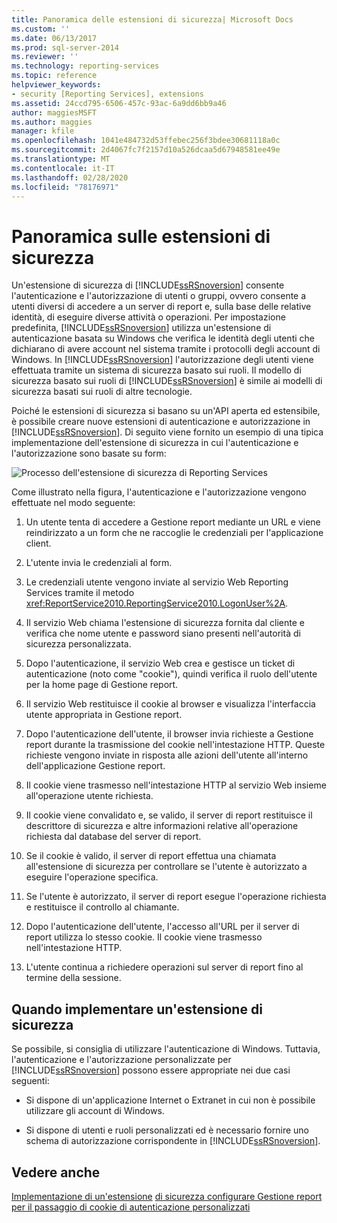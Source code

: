 ```yaml
---
title: Panoramica delle estensioni di sicurezza| Microsoft Docs
ms.custom: ''
ms.date: 06/13/2017
ms.prod: sql-server-2014
ms.reviewer: ''
ms.technology: reporting-services
ms.topic: reference
helpviewer_keywords:
- security [Reporting Services], extensions
ms.assetid: 24ccd795-6506-457c-93ac-6a9dd6bb9a46
author: maggiesMSFT
ms.author: maggies
manager: kfile
ms.openlocfilehash: 1041e484732d53ffebec256f3bdee30681118a0c
ms.sourcegitcommit: 2d4067fc7f2157d10a526dcaa5d67948581ee49e
ms.translationtype: MT
ms.contentlocale: it-IT
ms.lasthandoff: 02/28/2020
ms.locfileid: "78176971"
---
```

# <a name="security-extensions-overview"></a>Panoramica sulle estensioni di sicurezza
  Un'estensione di sicurezza di [!INCLUDE[ssRSnoversion](../../../includes/ssrsnoversion-md.md)] consente l'autenticazione e l'autorizzazione di utenti o gruppi, ovvero consente a utenti diversi di accedere a un server di report e, sulla base delle relative identità, di eseguire diverse attività o operazioni. Per impostazione predefinita, [!INCLUDE[ssRSnoversion](../../../includes/ssrsnoversion-md.md)] utilizza un'estensione di autenticazione basata su Windows che verifica le identità degli utenti che dichiarano di avere account nel sistema tramite i protocolli degli account di Windows. In [!INCLUDE[ssRSnoversion](../../../includes/ssrsnoversion-md.md)] l'autorizzazione degli utenti viene effettuata tramite un sistema di sicurezza basato sui ruoli. Il modello di sicurezza basato sui ruoli di [!INCLUDE[ssRSnoversion](../../../includes/ssrsnoversion-md.md)] è simile ai modelli di sicurezza basati sui ruoli di altre tecnologie.

 Poiché le estensioni di sicurezza si basano su un'API aperta ed estensibile, è possibile creare nuove estensioni di autenticazione e autorizzazione in [!INCLUDE[ssRSnoversion](../../../includes/ssrsnoversion-md.md)]. Di seguito viene fornito un esempio di una tipica implementazione dell'estensione di sicurezza in cui l'autenticazione e l'autorizzazione sono basate su form:

 ![Processo dell'estensione di sicurezza di Reporting Services](../../media/rosettasecurityextensionflow.gif "Processo dell'estensione di sicurezza di Reporting Services")

 Come illustrato nella figura, l'autenticazione e l'autorizzazione vengono effettuate nel modo seguente:

1.  Un utente tenta di accedere a Gestione report mediante un URL e viene reindirizzato a un form che ne raccoglie le credenziali per l'applicazione client.

2.  L'utente invia le credenziali al form.

3.  Le credenziali utente vengono inviate al servizio Web Reporting Services tramite il metodo <xref:ReportService2010.ReportingService2010.LogonUser%2A>.

4.  Il servizio Web chiama l'estensione di sicurezza fornita dal cliente e verifica che nome utente e password siano presenti nell'autorità di sicurezza personalizzata.

5.  Dopo l'autenticazione, il servizio Web crea e gestisce un ticket di autenticazione (noto come "cookie"), quindi verifica il ruolo dell'utente per la home page di Gestione report.

6.  Il servizio Web restituisce il cookie al browser e visualizza l'interfaccia utente appropriata in Gestione report.

7.  Dopo l'autenticazione dell'utente, il browser invia richieste a Gestione report durante la trasmissione del cookie nell'intestazione HTTP. Queste richieste vengono inviate in risposta alle azioni dell'utente all'interno dell'applicazione Gestione report.

8.  Il cookie viene trasmesso nell'intestazione HTTP al servizio Web insieme all'operazione utente richiesta.

9. Il cookie viene convalidato e, se valido, il server di report restituisce il descrittore di sicurezza e altre informazioni relative all'operazione richiesta dal database del server di report.

10. Se il cookie è valido, il server di report effettua una chiamata all'estensione di sicurezza per controllare se l'utente è autorizzato a eseguire l'operazione specifica.

11. Se l'utente è autorizzato, il server di report esegue l'operazione richiesta e restituisce il controllo al chiamante.

12. Dopo l'autenticazione dell'utente, l'accesso all'URL per il server di report utilizza lo stesso cookie. Il cookie viene trasmesso nell'intestazione HTTP.

13. L'utente continua a richiedere operazioni sul server di report fino al termine della sessione.

## <a name="when-to-implement-a-security-extension"></a>Quando implementare un'estensione di sicurezza
 Se possibile, si consiglia di utilizzare l'autenticazione di Windows. Tuttavia, l'autenticazione e l'autorizzazione personalizzate per [!INCLUDE[ssRSnoversion](../../../includes/ssrsnoversion-md.md)] possono essere appropriate nei due casi seguenti:

-   Si dispone di un'applicazione Internet o Extranet in cui non è possibile utilizzare gli account di Windows.

-   Si dispone di utenti e ruoli personalizzati ed è necessario fornire uno schema di autorizzazione corrispondente in [!INCLUDE[ssRSnoversion](../../../includes/ssrsnoversion-md.md)].

## <a name="see-also"></a>Vedere anche
 [Implementazione di un'estensione](../security-extension/implementing-a-security-extension.md) [di sicurezza configurare Gestione report per il passaggio di cookie di autenticazione personalizzati](../../security/configure-the-web-portal-to-pass-custom-authentication-cookies.md)


